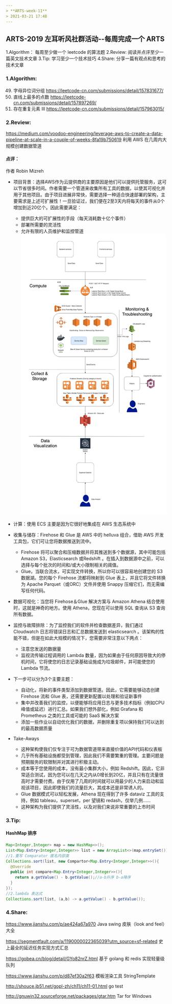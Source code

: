 ```yaml
---
> **ARTS-week-11**
> 2021-03-21 17:48
---
```



## ARTS-2019 左耳听风社群活动--每周完成一个 ARTS
1.Algorithm： 每周至少做一个 leetcode 的算法题
2.Review: 阅读并点评至少一篇英文技术文章
3.Tip: 学习至少一个技术技巧
4.Share: 分享一篇有观点和思考的技术文章

### 1.Algorithm:

49. 字母异位词分组 https://leetcode-cn.com/submissions/detail/157831677/
149. 直线上最多的点数 https://leetcode-cn.com/submissions/detail/157897269/
220. 存在重复元素 III https://leetcode-cn.com/submissions/detail/157963015/

### 2.Review:

https://medium.com/voodoo-engineering/leverage-aws-to-create-a-data-pipeline-at-scale-in-a-couple-of-weeks-8fa19b750619
利用 AWS 在几周内大规模创建数据管道
          

#### 点评：

作者 Robin Mizreh
- 项目背景：选择AWS作为云提供商的主要原因是他们可以提供托管服务，这可以节省很多时间。作者需要一个管道来收集所有工具的数据，以使其可视化并用于其他项目。由于项目进展非常快，需要选择一种适合快速部署的架构，主要需求是上述可扩展性！一旦验证过，我们便在2至3天内将每天的事件从0个增加到近20亿个。因此需要满足：
  - 提供巨大的可扩展性的手段（每天消耗数十亿个事件）
  - 部署所需要的灵活性
  - 允许有限的人员维护和监控管道
![An image](./images/ARTS-week-11-0.png)

- 计算：使用 ECS 主要是因为它很好地集成在 AWS 生态系统中

- 收集与储存：Firehose 和 Glue 是 AWS 中的 helluva 组合，借助 AWS 开发工具包，它们可让您将数据推送到流中。
  - Firehose 将可以聚合和压缩数据并将其推送到多个数据源，其中可能包括 Amazon S3，Elasticsearch 或Redshift 。在插入到数据源中之前，可以选择与每个批次的时间和/或大小限制相关的阈值。
  - Glue，当联合流水，可实现文件转换，所以你可以很容易地创建您的 S3 数据湖。您的每个 Firehose 流都将映射到 Glue 表上，并且它将文件转换为 Apache Parquet（或ORC）文件并使用 Snappy 压缩它们，而无需编写任何代码。

- 数据可视化：当您将 Firehose＆Glue 解决方案与 Amazon Athena 结合使用时，这就是神奇的地方。使用 Athena，您现在可以使用 SQL 查询从 S3 查询所有数据。

- 监控与故障排除：为了监控我们的软件并检查数据差异，我们通过 Cloudwatch 日志将错误日志和汇总数据发送到 elasticsearch 。该架构的性能不错，但是在如此大规模的情况下，您需要非常注意以下两点：
  - 注意您发送的数据量
  - 监视流传输过程调用的 Lambda 数量，因为如果由于任何原因导致大的停机时间，它将使您的日志记录基础设施成为垃圾邮件，并可能使您的 Lambda 节流。

- 下一步可以分为3个主要主题：
  - 自动化，将新的事件类型添加到数据管道。因此，它需要能够动态创建 Firehose 流和 Glue 表，还需要更新配置以处理和验证新事件
  - 集中并改善我们的监控，以便能够将应用日志与更多技术指标（例如CPU峰值或延迟）进行汇总。如果我们想外部化，例如 Grafana 和 Prometheus 之类的工具或可能的 SaaS 解决方案
  - 添加一些作业以自动优化我们的数据，并删除重复项以保持我们可以达到的最高数据质量

- Take-Aways
  - 这种架构使我们仅专注于可为数据管道带来直接价值的API代码和仪表板
  - 几乎所有基础设施都受到管理，因此我们不需要繁重的管理。主要问题是预期服务的软限制并对其进行积极主动。
  - 成本等于您使用的成本，没有最小集群大小，例如 Redshift。因此，它非常适合测试，因为您可以在几天之内从0增长到20亿，并且只有在流量很高时才需要付费。由于仅用了几周的时间就可以用最少的人力来启动和监视该项目，因此即使我们的流量巨大，其成本还是非常诱人的。
  - Glue 数据模式可以轻松发展，Athena 现在得到了许多 dataviz 工具的支持，例如 tableau，superset，per 望镜和 redash，仅举几例……
  - 这种架构为我们提供了灵活性，以及​​对我们来说非常重要的上市时间


### 3.Tip:

#### HashMap 排序

```java
Map<Integer,Integer> map = new HashMap<>();
List<Map.Entry<Integer,Integer>> list = new ArrayList<>(map.entrySet());
//1.重写 Comparator 匿名内部类
Collections.sort(list, new Compartor<Map.Entry<Integer,Integer>>(){
  @Override
  public int compare<Map.Entry<Integer,Integer>>(){
    return a.getValue() - b.getValue();//a-b升序 b-a降序
  }
});
//2.lambda 表达式
Collections.sort(list, (a,b) -> a.getValue() - b.getValue());
```

### 4.Share:

https://www.jianshu.com/p/ae424a67a970
Java swing 皮肤（look and feel）大全

https://segmentfault.com/a/1190000022365039?utm_source=sf-related
史上最全的延迟任务实现方式汇总

https://gobea.cn/blog/detail/GYo82nrZ.html
基于 golang 和 redis 实现轻量级队列

https://www.jianshu.com/p/d87ef30a2f63
模板渲染工具 StringTemplate

http://shouce.jb51.net/gopl-zh/ch11/ch11-01.html
go test

http://gnuwin32.sourceforge.net/packages/gtar.htm
Tar for Windows